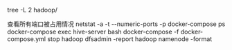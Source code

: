 tree -L 2 hadoop/

查看所有端口被占用情况
netstat -a -t --numeric-ports -p
docker-compose ps
docker-compose exec hive-server bash
docker-compose -f  docker-compose.yml stop
hadoop dfsadmin -report
hadoop namenode -format